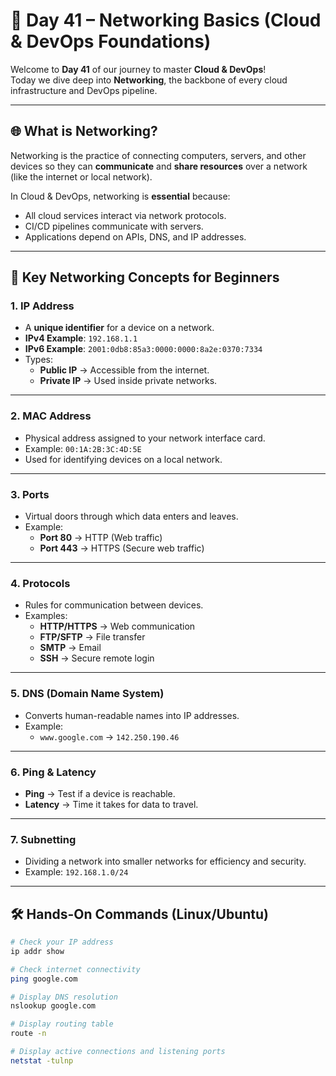# 📅 Day 41 – Networking Basics (Cloud & DevOps Foundations)

Welcome to **Day 41** of our journey to master **Cloud & DevOps**!  
Today we dive deep into **Networking**, the backbone of every cloud infrastructure and DevOps pipeline.

---

## 🌐 What is Networking?
Networking is the practice of connecting computers, servers, and other devices so they can **communicate** and **share resources** over a network (like the internet or local network).

In Cloud & DevOps, networking is **essential** because:
- All cloud services interact via network protocols.
- CI/CD pipelines communicate with servers.
- Applications depend on APIs, DNS, and IP addresses.

---

## 📌 Key Networking Concepts for Beginners

### 1. **IP Address**
- A **unique identifier** for a device on a network.
- **IPv4 Example**: `192.168.1.1`
- **IPv6 Example**: `2001:0db8:85a3:0000:0000:8a2e:0370:7334`
- Types:
  - **Public IP** → Accessible from the internet.
  - **Private IP** → Used inside private networks.

---

### 2. **MAC Address**
- Physical address assigned to your network interface card.
- Example: `00:1A:2B:3C:4D:5E`
- Used for identifying devices on a local network.

---

### 3. **Ports**
- Virtual doors through which data enters and leaves.
- Example:  
  - **Port 80** → HTTP (Web traffic)  
  - **Port 443** → HTTPS (Secure web traffic)

---

### 4. **Protocols**
- Rules for communication between devices.
- Examples:
  - **HTTP/HTTPS** → Web communication
  - **FTP/SFTP** → File transfer
  - **SMTP** → Email
  - **SSH** → Secure remote login

---

### 5. **DNS (Domain Name System)**
- Converts human-readable names into IP addresses.
- Example:
  - `www.google.com` → `142.250.190.46`

---

### 6. **Ping & Latency**
- **Ping** → Test if a device is reachable.
- **Latency** → Time it takes for data to travel.

---

### 7. **Subnetting**
- Dividing a network into smaller networks for efficiency and security.
- Example: `192.168.1.0/24`

---

## 🛠 Hands-On Commands (Linux/Ubuntu)

```bash
# Check your IP address
ip addr show

# Check internet connectivity
ping google.com

# Display DNS resolution
nslookup google.com

# Display routing table
route -n

# Display active connections and listening ports
netstat -tulnp

